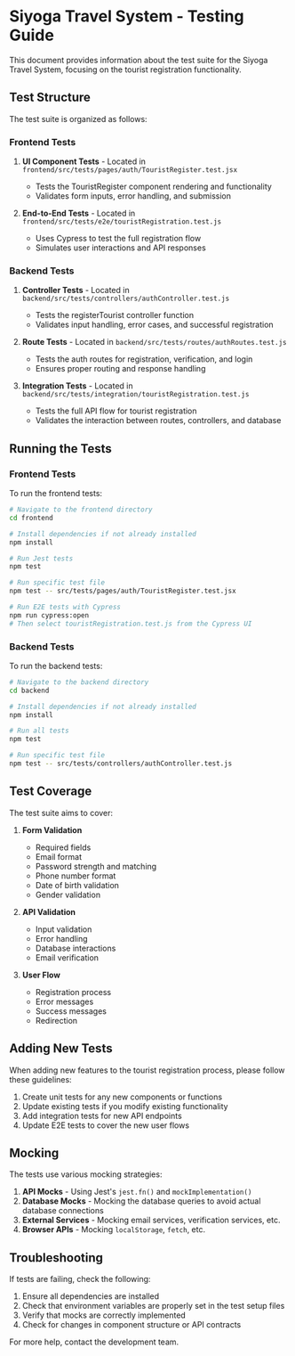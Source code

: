 # Siyoga Travel System - Testing Guide

This document provides information about the test suite for the Siyoga Travel System, focusing on the tourist registration functionality.

## Test Structure

The test suite is organized as follows:

### Frontend Tests

1. **UI Component Tests** - Located in `frontend/src/tests/pages/auth/TouristRegister.test.jsx`
   - Tests the TouristRegister component rendering and functionality
   - Validates form inputs, error handling, and submission

2. **End-to-End Tests** - Located in `frontend/src/tests/e2e/touristRegistration.test.js`
   - Uses Cypress to test the full registration flow
   - Simulates user interactions and API responses

### Backend Tests

1. **Controller Tests** - Located in `backend/src/tests/controllers/authController.test.js`
   - Tests the registerTourist controller function
   - Validates input handling, error cases, and successful registration

2. **Route Tests** - Located in `backend/src/tests/routes/authRoutes.test.js`
   - Tests the auth routes for registration, verification, and login
   - Ensures proper routing and response handling

3. **Integration Tests** - Located in `backend/src/tests/integration/touristRegistration.test.js`
   - Tests the full API flow for tourist registration
   - Validates the interaction between routes, controllers, and database

## Running the Tests

### Frontend Tests

To run the frontend tests:

```bash
# Navigate to the frontend directory
cd frontend

# Install dependencies if not already installed
npm install

# Run Jest tests
npm test

# Run specific test file
npm test -- src/tests/pages/auth/TouristRegister.test.jsx

# Run E2E tests with Cypress
npm run cypress:open
# Then select touristRegistration.test.js from the Cypress UI
```

### Backend Tests

To run the backend tests:

```bash
# Navigate to the backend directory
cd backend

# Install dependencies if not already installed
npm install

# Run all tests
npm test

# Run specific test file
npm test -- src/tests/controllers/authController.test.js
```

## Test Coverage

The test suite aims to cover:

1. **Form Validation**
   - Required fields
   - Email format
   - Password strength and matching
   - Phone number format
   - Date of birth validation
   - Gender validation

2. **API Validation**
   - Input validation
   - Error handling
   - Database interactions
   - Email verification

3. **User Flow**
   - Registration process
   - Error messages
   - Success messages
   - Redirection

## Adding New Tests

When adding new features to the tourist registration process, please follow these guidelines:

1. Create unit tests for any new components or functions
2. Update existing tests if you modify existing functionality
3. Add integration tests for new API endpoints
4. Update E2E tests to cover the new user flows

## Mocking

The tests use various mocking strategies:

1. **API Mocks** - Using Jest's `jest.fn()` and `mockImplementation()`
2. **Database Mocks** - Mocking the database queries to avoid actual database connections
3. **External Services** - Mocking email services, verification services, etc.
4. **Browser APIs** - Mocking `localStorage`, `fetch`, etc.

## Troubleshooting

If tests are failing, check the following:

1. Ensure all dependencies are installed
2. Check that environment variables are properly set in the test setup files
3. Verify that mocks are correctly implemented
4. Check for changes in component structure or API contracts

For more help, contact the development team.
